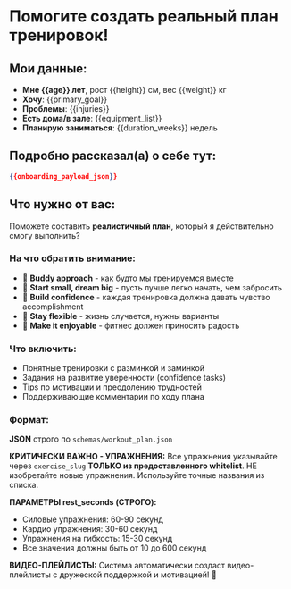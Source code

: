 # Помогите создать реальный план тренировок!

## Мои данные:
- **Мне {{age}} лет**, рост {{height}} см, вес {{weight}} кг
- **Хочу**: {{primary_goal}}  
- **Проблемы**: {{injuries}}
- **Есть дома/в зале**: {{equipment_list}}
- **Планирую заниматься**: {{duration_weeks}} недель

## Подробно рассказал(а) о себе тут:
```json
{{onboarding_payload_json}}
```

## Что нужно от вас:

Поможете составить **реалистичный план**, который я действительно смогу выполнить? 

### На что обратить внимание:
- 🤝 **Buddy approach** - как будто мы тренируемся вместе
- 🎯 **Start small, dream big** - пусть лучше легко начать, чем забросить
- 💪 **Build confidence** - каждая тренировка должна давать чувство accomplishment  
- 🔄 **Stay flexible** - жизнь случается, нужны варианты
- 🎉 **Make it enjoyable** - фитнес должен приносить радость

### Что включить:
- Понятные тренировки с разминкой и заминкой
- Задания на развитие уверенности (confidence tasks)
- Tips по мотивации и преодолению трудностей
- Поддерживающие комментарии по ходу плана

### Формат:
**JSON** строго по `schemas/workout_plan.json`

**КРИТИЧЕСКИ ВАЖНО - УПРАЖНЕНИЯ:**
Все упражнения указывайте через `exercise_slug` **ТОЛЬКО из предоставленного whitelist**.
НЕ изобретайте новые упражнения. Используйте точные названия из списка.

**ПАРАМЕТРЫ rest_seconds (СТРОГО):**
- Силовые упражнения: 60-90 секунд
- Кардио упражнения: 30-60 секунд
- Упражнения на гибкость: 15-30 секунд
- Все значения должны быть от 10 до 600 секунд

**ВИДЕО-ПЛЕЙЛИСТЫ:**
Система автоматически создаст видео-плейлисты с дружеской поддержкой и мотивацией! 💪